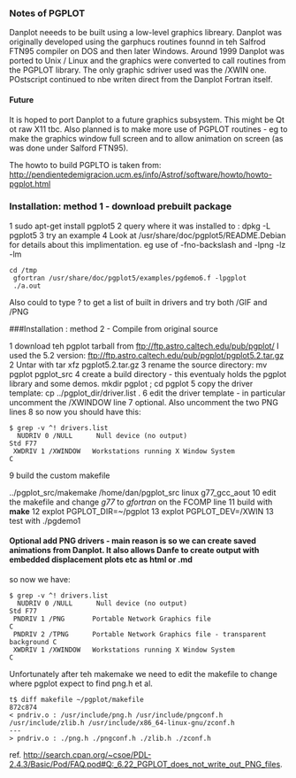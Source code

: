 
### Notes of PGPLOT

Danplot neeeds to be built using a low-level graphics libreary. Danplot was originally developed using the garphucs routines founnd in teh Salfrod FTN95 compiler on DOS and then later Windows.
Around 1999 Danplot was ported to Unix / Linux and the graphics were converted to call routines from the PGPLOT library. The only graphic sdriver used was the /XWIN one. POstscript continued to nbe writen direct from the Danplot Fortran itself.

#### Future

It is hoped to port Danplot to a future graphics subsystem. This might be Qt ot raw X11 tbc.
Also planned is to make more use of PGPLOT routines - eg to make the graphics window full screen and to allow animation on screen (as was done under Salford FTN95).

The howto to build PGPLTO is taken from:
http://pendientedemigracion.ucm.es/info/Astrof/software/howto/howto-pgplot.html
 
### Installation: method 1 - download prebuilt package
   1  sudo apt-get install pgplot5
   2  query where it was installed to :   dpkg -L pgplot5
   3  try an example
   4  Look at /usr/share/doc/pgplot5/README.Debian  for details about this implimentation. eg use of -fno-backslash and -lpng -lz -lm

~~~
cd /tmp
 gfortran /usr/share/doc/pgplot5/examples/pgdemo6.f -lpgplot
 ./a.out
~~~
Also could to type ? to get a list of built in drivers and try both /GIF and /PNG 

###Installation : method 2 - Compile from original source

   1 download teh pgplot tarball from ftp://ftp.astro.caltech.edu/pub/pgplot/
I used the 5.2 version: ftp://ftp.astro.caltech.edu/pub/pgplot/pgplot5.2.tar.gz 
   2 Untar with tar xfz pgplot5.2.tar.gz
   3 rename the source directory: mv pgplot pgplot_src
   4 create a build directory - this eventualy holds the pgplot library and some demos.  mkdir pgplot ; cd pgplot
   5 copy the driver template: cp ../pgplot_dir/driver.list .
   6 edit the driver template - in particular uncomment the /XWINDOW line
   7 optional. Also uncomment the two PNG lines 
   8 so now you should have this:
~~~
$ grep -v ^! drivers.list
  NUDRIV 0 /NULL      Null device (no output)                           Std F77
 XWDRIV 1 /XWINDOW   Workstations running X Window System               C
~~~
   9 build the custom makefile

   ../pgplot_src/makemake /home/dan/pgplot_src linux g77_gcc_aout
   10 edit the makefile and change _g77_ to _gfortran_ on the FCOMP line
   11 build with __make__
   12 explot PGPLOT_DIR=~/pgplot
   13 explot PGPLOT_DEV=/XWIN
   13 test with ./pgdemo1

#### Optional add PNG drivers - main reason is so we can create saved animations from Danplot. It also allows Danfe to create output with embedded displacement plots etc as html or .md

so now we have:
~~~
$ grep -v ^! drivers.list
  NUDRIV 0 /NULL      Null device (no output)                           Std F77
 PNDRIV 1 /PNG       Portable Network Graphics file                    C
 PNDRIV 2 /TPNG      Portable Network Graphics file - transparent background C
 XWDRIV 1 /XWINDOW   Workstations running X Window System               C
~~~
Unfortunately after teh makemake we need to edit the makefile to change where pgplot expect to find png.h et al.
~~~
t$ diff makefile ~/pgplot/makefile
872c874
< pndriv.o : /usr/include/png.h /usr/include/pngconf.h /usr/include/zlib.h /usr/include/x86_64-linux-gnu/zconf.h
---
> pndriv.o : ./png.h ./pngconf.h ./zlib.h ./zconf.h
~~~


ref. http://search.cpan.org/~csoe/PDL-2.4.3/Basic/Pod/FAQ.pod#Q:_6.22_PGPLOT_does_not_write_out_PNG_files.
